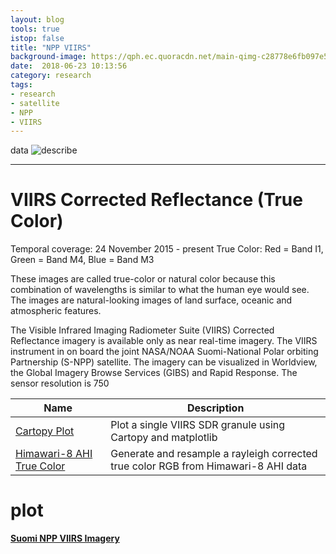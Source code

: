 ```yaml
---
layout: blog
tools: true
istop: false
title: "NPP VIIRS"
background-image: https://qph.ec.quoracdn.net/main-qimg-c28778e6fb097e5e2e4ef75edad4bc9e.webp
date:  2018-06-23 10:13:56
category: research
tags:
- research
- satellite
- NPP
- VIIRS
---
```


data 
![describe](https://github.com/xigrug/xigrug.github.io/tree/master/picture/20180626225230.png)

----
# VIIRS Corrected Reflectance (True Color)
Temporal coverage: 24 November 2015 - present
True Color: Red = Band I1, Green = Band M4, Blue = Band M3

These images are called true-color or natural color because this combination of wavelengths is similar to what the human eye would see. The images are natural-looking images of land surface, oceanic and atmospheric features.

The Visible Infrared Imaging Radiometer Suite (VIIRS) Corrected Reflectance imagery is available only as near real-time imagery. The VIIRS instrument in on board the joint NASA/NOAA Suomi-National Polar orbiting Partnership (S-NPP) satellite. The imagery can be visualized in Worldview, the Global Imagery Browse Services (GIBS) and Rapid Response. The sensor resolution is 750


|Name|	Description|
|----|------------|
|[Cartopy Plot](https://github.com/pytroll/pytroll-examples/blob/master/satpy/Cartopy%20Plot.ipynb)|Plot a single VIIRS SDR granule using Cartopy and matplotlib|
|[Himawari-8 AHI True Color](https://github.com/pytroll/pytroll-examples/blob/master/satpy/ahi_true_color_pyspectral.ipynb) |Generate and resample a rayleigh corrected true color RGB from Himawari-8 AHI data|

# plot

**[Suomi NPP VIIRS Imagery](http://rammb.cira.colostate.edu/ramsdis/online/npp_viirs.asp)**
